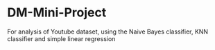 # DM-Mini-Project
For analysis of Youtube dataset, using the Naive Bayes classifier, KNN classifier and simple linear regression

